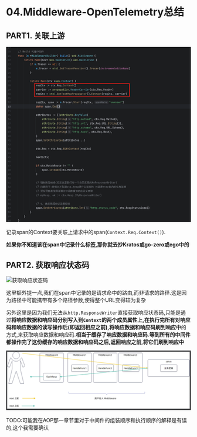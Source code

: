 # 04.Middleware-OpenTelemetry总结

## PART1. 关联上游

![关联上游](../img/Web框架之Context与AOP方案/16.Middleware-OpenTelemetry总结/关联上游.png)

记录span的Context要关联上请求中的span(`Context.Req.Context()`).

**如果你不知道该在span中记录什么标签,那你就去抄Kratos或go-zero或ego中的**

## PART2. 获取响应状态码

![获取响应状态码](../img/16.Middleware-OpenTelemetry总结/获取响应状态码.png)

这里额外提一点,我们在span中记录的是请求命中的路由,而非请求的路径.这是因为路径中可能携带有多个路径参数,使得整个URL变得较为复杂

另外这里是因为我们无法从`http.ResponseWriter`直接获取响应状态码,只能是通过**将响应数据和响应码分别写入到`Context`的两个成员属性上,在执行完所有对响应码和响应数据的读写操作后(即返回相应之前),将响应数据和响应码刷到响应中**的方式,来获取响应数据和响应码.**相当于缓存了响应数据和响应码.等到所有的中间件都操作完了这份缓存的响应数据和响应码之后,返回响应之前,将它们刷到响应中**

![flashResp的执行时机](../img/Web框架之Context与AOP方案/16.Middleware-OpenTelemetry总结/flashResp的执行时机.png)

TODO:可能我在AOP那一章节里对于中间件的组装顺序和执行顺序的解释是有误的,这个我需要确认